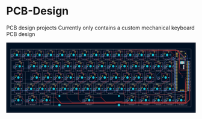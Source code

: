 # PCB-Design
PCB design projects
Currently only contains a custom mechanical keyboard PCB design

![Alt text](PCB_OrionsHands.jpg?raw=true "Keyboard PCB")
